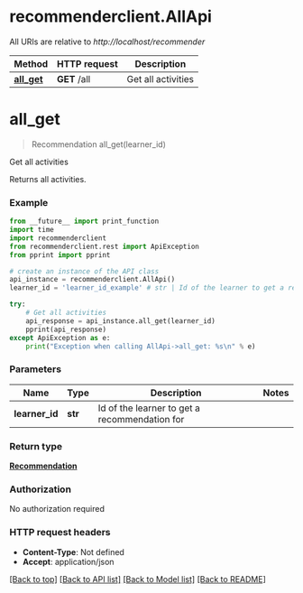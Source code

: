 # recommenderclient.AllApi

All URIs are relative to *http://localhost/recommender*

Method | HTTP request | Description
------------- | ------------- | -------------
[**all_get**](AllApi.md#all_get) | **GET** /all | Get all activities


# **all_get**
> Recommendation all_get(learner_id)

Get all activities

Returns all activities.

### Example
```python
from __future__ import print_function
import time
import recommenderclient
from recommenderclient.rest import ApiException
from pprint import pprint

# create an instance of the API class
api_instance = recommenderclient.AllApi()
learner_id = 'learner_id_example' # str | Id of the learner to get a recommendation for

try:
    # Get all activities
    api_response = api_instance.all_get(learner_id)
    pprint(api_response)
except ApiException as e:
    print("Exception when calling AllApi->all_get: %s\n" % e)
```

### Parameters

Name | Type | Description  | Notes
------------- | ------------- | ------------- | -------------
 **learner_id** | **str**| Id of the learner to get a recommendation for | 

### Return type

[**Recommendation**](Recommendation.md)

### Authorization

No authorization required

### HTTP request headers

 - **Content-Type**: Not defined
 - **Accept**: application/json

[[Back to top]](#) [[Back to API list]](../README.md#documentation-for-api-endpoints) [[Back to Model list]](../README.md#documentation-for-models) [[Back to README]](../README.md)

